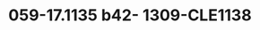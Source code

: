 ---
title: 059-17.1135 b42- 1309-CLE1138
image: 059-17.1135 b42- 1309-CLE1138.jpg
brand: sposo
layout: vestito
---